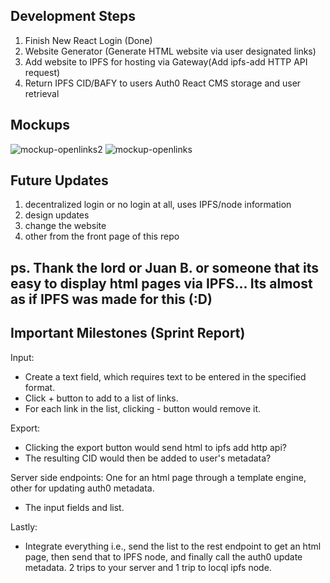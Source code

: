 
## Development Steps

1. Finish New React Login (Done)
2. Website Generator (Generate HTML website via user designated links)
3. Add website to IPFS for hosting via Gateway(Add ipfs-add HTTP API request)
4. Return IPFS CID/BAFY to users Auth0 React CMS storage and user retrieval 

## Mockups

![mockup-openlinks2](https://user-images.githubusercontent.com/30084404/166916200-287246a8-cf53-438a-814a-b4416be0f405.png)
![mockup-openlinks](https://user-images.githubusercontent.com/30084404/166916203-3128f76c-a75a-47dd-9b87-05b2b3adf7a9.png)

## Future Updates 

1. decentralized login or no login at all, uses IPFS/node information
2. design updates
3. change the website
4. other from the front page of this repo


ps. Thank the lord or Juan B. or someone that its easy to display html pages via IPFS... Its almost as if IPFS was made for this (:D)
------------------------------------------------------------------------------------------------------------------------------------------------

## Important Milestones (Sprint Report)

Input:

- Create a text field, which requires text to be entered in the specified format.
- Click + button to add to a list of links.
- For each link in the list, clicking - button would remove it.

Export:
- Clicking the export button would send html to ipfs add http api?
- The resulting CID would then be added to user's metadata?

Server side endpoints: One for an html page through a template engine, other for updating auth0 metadata.
- The input fields and list.

Lastly:
- Integrate everything i.e., send the list to the rest endpoint to get an html page, then send that to IPFS node, and finally call the auth0 update metadata. 2 trips to your server and 1 trip to locql ipfs node.

